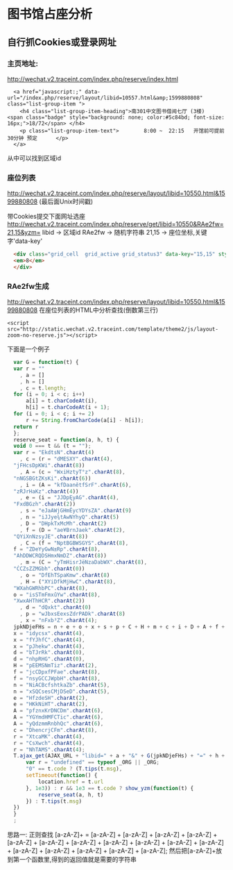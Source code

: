 # 图书馆占座分析

## 自行抓Cookies或登录网址

### 主页地址:
http://wechat.v2.traceint.com/index.php/reserve/index.html

```
  <a href="javascript:;" data-url="/index.php/reserve/layout/libid=10557.html&amp;1599880808" class="list-group-item ">
    <h4 class="list-group-item-heading">南301中文图书借阅七厅 (3楼) 	<span class="badge" style="background: none; color:#5c84bd; font-size: 16px;">18/72</span> </h4>
    <p class="list-group-item-text">		8:00 ~  22:15	开馆前可提前 30分钟 预定		</p>
  </a>
```
从中可以找到区域id
### 座位列表
http://wechat.v2.traceint.com/index.php/reserve/layout/libid=10550.html&1599880808
(最后面Unix时间戳)

带Cookies提交下面网址选座
http://wechat.v2.traceint.com/index.php/reserve/get/libid=10550&RAe2fw=21,15&yzm=
libid -> 区域id
RAe2fw -> 随机字符串
21,15 -> 座位坐标,关键字'data-key'
```html
  <div class="grid_cell  grid_active grid_status3" data-key="15,15" style="left:560px;top:560px;">
  <em>8</em>
  </div>
```

### RAe2fw生成
http://wechat.v2.traceint.com/index.php/reserve/layout/libid=10550.html&1599880808
在座位列表的HTML中分析查找(倒数第三行)

`<script src="http://static.wechat.v2.traceint.com/template/theme2/js/layout-zoom-no-reserve.js"></script>`

下面是一个例子
```javascript
  var G = function(t) {
  var r = ""
    , a = []
    , h = []
    , c = t.length;
  for (i = 0; i < c; i++)
      a[i] = t.charCodeAt(i),
      h[i] = t.charCodeAt(i + 1);
  for (i = 0; i < c; i += 2)
      r += String.fromCharCode(a[i] - h[i]);
  return r
  };
  reserve_seat = function(a, h, t) {
  void 0 === t && (t = "");
  var r = "EkdtsN".charAt(4)
    , c = (r = "dMESXY".charAt(4),
  "jFHcsDpKWi".charAt(8))
    , A = (c = "WxiHztyT°z".charAt(8),
  "nNGSBGtZKsKi".charAt(6))
    , i = (A = "kfDaanětfSrF".charAt(6),
  "zRJrHaKz".charAt(4))
    , e = (i = "JJDpĘyAG".charAt(4),
  "FxdBGzh".charAt(2))
    , s = "eJaAWjGHmÊycYDYsZA".charAt(9)
    , n = "iJJye¾tAwNYhyQ".charAt(5)
    , D = "DHpkTxMcMh".charAt(2)
    , f = (D = "ae¥BrnJaek".charAt(2),
  "QYiXnNzsyJE".charAt(8))
    , C = (f = "NptBGBWSGYS".charAt(8),
  f = "ZDeYyGwN±Rp".charAt(8),
  "AhDDWCRQDSHmxNmDZ".charAt(8))
    , m = (C = "yTmHisrJëNzaDabWX".charAt(8),
  "ĊCZsZZMGbh".charAt(0))
    , o = "DfEhTSpaKmw".charAt(8)
    , H = ("XYiDfkMjHwC".charAt(8),
  "WXahGWRhbPC".charAt(8),
  o = "isSTmFmxûYw".charAt(8),
  "XwxAHThHCR".charAt(2))
    , d = "dQxkt".charAt(0)
    , p = "wJbxsEexsZdrPADk".charAt(8)
    , x = "nFxb³Z".charAt(4);
  jpkNDjeFHs = n + e + o + x + s + p + C + H + m + c + i + D + A + f + d + r;
  x = "idycsx".charAt(4),
  x = "fYJhfC".charAt(4),
  x = "pJhekw".charAt(4),
  d = "bTJrRk".charAt(0),
  d = "nhpRHG".charAt(0),
  H = "pEEMSNmTiz".charAt(2),
  f = "jcCDpxfPFae".charAt(8),
  f = "nsyGCCJWpbH".charAt(8),
  n = "NiACBcfshtkaZb".charAt(5),
  n = "xSQCsesCMjDSeD".charAt(5),
  e = "HfzdeSH".charAt(2),
  e = "HKkNiHT".charAt(2),
  A = "pfznxKrDNCDm".charAt(6),
  A = "YGYmdHMFCTic".charAt(6),
  A = "yQdzmmRnbhQc".charAt(6),
  c = "DhencrjCFm".charAt(8),
  r = "XtcaMK".charAt(4),
  r = "CsXwch".charAt(4),
  r = "NhTAMS".charAt(4);
  T.ajax_get(AJAX_URL + "libid=" + a + "&" + G(jpkNDjeFHs) + "=" + h + "&yzm=" + t, function(t) {
      var r = "undefined" == typeof _ORG || _ORG;
      "0" == t.code ? (T.tips(t.msg),
      setTimeout(function() {
          location.href = t.url
      }, 1e3)) : r && 1e3 == t.code ? show_yzm(function(t) {
          reserve_seat(a, h, t)
      }) : T.tips(t.msg)
  })
  }
  ;
```
思路一:
正则查找 [a-zA-Z]+ = [a-zA-Z] + [a-zA-Z] + [a-zA-Z] + [a-zA-Z] + [a-zA-Z] + [a-zA-Z] + [a-zA-Z] + [a-zA-Z] + [a-zA-Z] + [a-zA-Z] + [a-zA-Z] + [a-zA-Z] + [a-zA-Z] + [a-zA-Z] + [a-zA-Z] + [a-zA-Z];
然后把[a-zA-Z]+放到第一个函数里,得到的返回值就是需要的字符串
